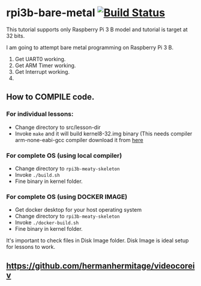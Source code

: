 # rpi3b-bare-metal   [![Build Status](https://travis-ci.com/zeoneo/rpi3b-bare-metal.svg?branch=master)](https://travis-ci.com/zeoneo/rpi3b-bare-metal)



This tutorial supports only Raspberry Pi 3 B model and tutorial is target at 32 bits.

I am going to attempt bare metal programming on Raspberry Pi 3 B.

1. Get UART0 working.
2. Get ARM Timer working.
3. Get Interrupt working.
4.

## How to COMPILE code.

### For individual lessons:
- Change directory to src/lesson-dir
- Invoke `make` and it will build kernel8-32.img binary (This needs compiler arm-none-eabi-gcc compiler download it from [here](https://armkeil.blob.core.windows.net/developer//sitecore/shell/-/media/Files/downloads/gnu-rm/5_4-2016q3/gcc-arm-none-eabi-5_4-2016q3-20160926-linux,-d-,tar.bz2])


### For complete OS (using local compiler)
- Change directory to `rpi3b-meaty-skeleton`
- Invoke `./build.sh`
- Fine binary in kernel folder.

### For complete OS (using DOCKER IMAGE)
- Get docker desktop for your host operating system
- Change directory to `rpi3b-meaty-skeleton`
- Invoke `./docker-build.sh`
- Fine binary in kernel folder.





It's important to check files in Disk Image folder. Disk Image is ideal setup for lessons to work.

## https://github.com/hermanhermitage/videocoreiv
